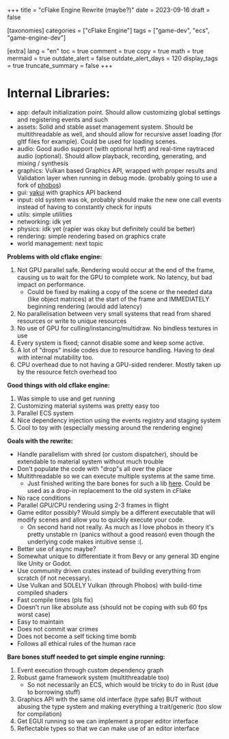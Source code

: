 +++
title = "cFlake Engine Rewrite (maybe?)"
date = 2023-09-16
draft = false

[taxonomies]
categories = ["cFlake Engine"]
tags = ["game-dev", "ecs", "game-engine-dev"]

[extra]
lang = "en"
toc = true
comment = true
copy = true
math = true
mermaid = true
outdate_alert = false
outdate_alert_days = 120
display_tags = true
truncate_summary = false
+++
# Internal Libraries: 
* app: default initialization point. Should allow customizing global settings and registering events and such
* assets: Solid and stable asset management system. Should be multithreadable as well, and should allow for recursive asset loading (for gltf files for example). Could be used for loading scenes.
* audio: Good audio support (with optional hrtf) and real-time raytraced audio (optional). Should allow playback, recording, generating, and mixing / synthesis
* graphics: Vulkan based Graphics API, wrapped with proper results and Validation layer when running in debug mode. (probably going to use a fork of [phobos](https://crates.io/crates/phobos))
* gui: [yakui](https://crates.io/crates/yakui) with graphics API backend
* input: old system was ok, probably should make the new one call events instead of having to constantly check for inputs
* utils: simple utilities
* networking: idk yet
* physics: idk yet (rapier was okay but definitely could be better)
* rendering: simple rendering based on graphics crate
* world management: next topic

**Problems with old cflake engine:**
1. Not GPU parallel safe. Rendering would occur at the end of the frame, causing us to wait for the GPU to complete work. No latency, but bad impact on performance.
    * Could be fixed by making a copy of the scene or the needed data (like object matrices) at the start of the frame and IMMEDIATELY beginning rendering (would add latency)
2. No parallelisation between very small systems that read from shared resources or write to unique resources
3. No use of GPU for culling/instancing/multidraw. No bindless textures in use
4. Every system is fixed; cannot disable some and keep some active.
5. A lot of "drops" inside codes due to resource handling. Having to deal with internal mutability too.
6. CPU overhead due to not having a GPU-sided renderer. Mostly taken up by the resource fetch overhead too

**Good things with old cflake engine:**
1. Was simple to use and get running
2. Customizing material systems was pretty easy too
3. Parallel ECS system
4. Nice dependency injection using the events registry and staging system
5. Cool to toy with (especially messing around the rendering engine)

**Goals with the rewrite:**
* Handle parallelism with shred (or custom dispatcher), should be extendable to material system without much trouble
* Don't populate the code with "drop"s all over the place
* Multithreadable so we can execute multiple systems at the same time.
    * Just finished writing the bare bones for such a lib [here](https://github.com/jedjoud10/dispatcher-system). Could be used as a drop-in replacement to the old system in cFlake
* No race conditions
* Parallel GPU/CPU rendering using 2-3 frames in flight
* Game editor possibly? Would simply be a different executable that will modify scenes and allow you to quickly execute your code.
    * On second hand not really. As much as I love phobos in theory it's pretty unstable rn (panics without a good reason) even though the underlying code makes intuitive sense :(.
* Better use of async maybe?
* Somewhat unique to differentiate it from Bevy or any general 3D engine like Unity or Godot.
* Use community driven crates instead of building everything from scratch (if not necessary).
* Use Vulkan and SOLELY Vulkan (through Phobos) with build-time compiled shaders
* Fast compile times (pls fix)
* Doesn't run like absolute ass (should not be coping with sub 60 fps worst case)
* Easy to maintain
* Does not commit war crimes
* Does not become a self ticking time bomb
* Follows all ethical rules of the human race

**Bare bones stuff needed to get simple engine running:**
1. Event execution through custom dependency graph
2. Robust game framework system (multithreadable too)
    * So not necessarily an ECS, which would be tricky to do in Rust (due to borrowing stuff)
3. Graphics API with the same old interface (type safe) BUT without abusing the type system and making everything a trait/generic (too slow for compilation)
4. Get EGUI running so we can implement a proper editor interface
5. Reflectable types so that we can make use of an editor interface
